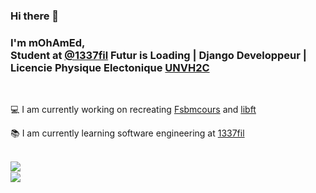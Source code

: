### Hi there 👋

### I'm mOhAmEd,<br/> Student at [@1337fil](https://1337.ma/) Futur is Loading | Django Developpeur | Licencie Physique Electonique [UNVH2C](http://www.fsb.univh2c.ma)
<br/>

💻 I am currently working on recreating [Fsbmcours](https://github.com/mohamed-m1/Fsbmcours) and [libft](https://github.com/mohamed-m1/libft)

📚 I am currently learning software engineering at [1337fil](https://1337.ma/)

<br/>
<img align="left" src="https://github-readme-stats-eight-virid.vercel.app/api?username=mohamed-m1&count_private=true&theme=calm&show_icons=true" /><br/>
<img align="center" src="https://github-readme-stats-eight-virid.vercel.app/api/top-langs/?username=mohamed-m1&layout=compact&count_private=false&theme=calm&show_icons=true" />
